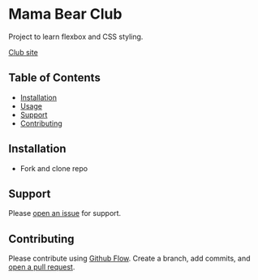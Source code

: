# Mama Bear Club

Project to learn flexbox and CSS styling.

[Club site](https://smborhara.github.io/Mama-Bear-Club-/)

## Table of Contents

- [Installation](#installation)
- [Usage](#usage)
- [Support](#support)
- [Contributing](#contributing)

## Installation

- Fork and clone repo

## Support

Please [open an issue](https://github.com/SMBorhara/Mama-Bear-Club-/issues/new) for support.

## Contributing

Please contribute using [Github Flow](https://guides.github.com/introduction/flow/). Create a branch, add commits, and [open a pull request](https://github.com/SMBorhara/Mama-Bear-Club-/compare).
